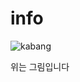 # info

![kabang](https://github.com/hahatree-nice/info/assets/54926427/9f88ef3f-d316-44d7-8167-4dec8558d271)

위는 그림입니다  
